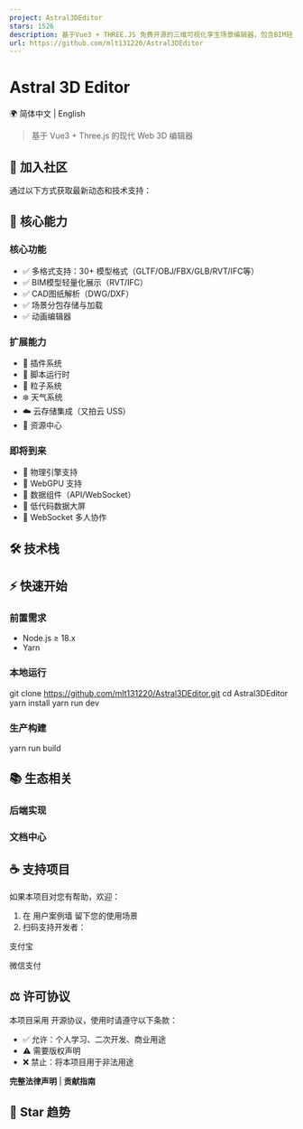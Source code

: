 ```yaml
---
project: Astral3DEditor
stars: 1526
description: 基于Vue3 + THREE.JS 免费开源的三维可视化孪生场景编辑器，包含BIM轻量化、CAD解析预览、粒子系统、插件系统等特色功能。               Based on vue3 + three.js free open source 3D visual twin scene editor, including BIM lightweight, CAD analysis preview, particle system, plug-in system and other features.
url: https://github.com/mlt131220/Astral3DEditor
---
```


Astral 3D Editor
================

🌍 简体中文 | English

> 基于 Vue3 + Three.js 的现代 Web 3D 编辑器

💬 加入社区
-------

通过以下方式获取最新动态和技术支持：

🚀 核心能力
-------

### 核心功能

-   ✅ 多格式支持：30+ 模型格式（GLTF/OBJ/FBX/GLB/RVT/IFC等）
-   ✅ BIM模型轻量化展示（RVT/IFC）
-   ✅ CAD图纸解析（DWG/DXF）
-   ✅ 场景分包存储与加载
-   ✅ 动画编辑器

### 扩展能力

-   🧩 插件系统
-   📜 脚本运行时
-   💫 粒子系统
-   ❄️ 天气系统
-   ☁️ 云存储集成（又拍云 USS）
-   🎠 资源中心

### 即将到来

-   🚧 物理引擎支持
-   🚧 WebGPU 支持
-   🚧 数据组件（API/WebSocket）
-   🚧 低代码数据大屏
-   🚧 WebSocket 多人协作

🛠️ 技术栈
-------

⚡ 快速开始
------

### 前置需求

-   Node.js ≥ 18.x
-   Yarn

### 本地运行

git clone https://github.com/mlt131220/Astral3DEditor.git
cd Astral3DEditor
yarn install
yarn run dev

### 生产构建

yarn run build

📚 生态相关
-------

### 后端实现

### 文档中心

☕ 支持项目
------

如果本项目对您有帮助，欢迎：

1.  在 用户案例墙 留下您的使用场景
2.  扫码支持开发者：

支付宝

微信支付

⚖️ 许可协议
-------

本项目采用 开源协议，使用时请遵守以下条款：

-   ✅ 允许：个人学习、二次开发、商业用途
-   ⚠️ 需要版权声明
-   ❌ 禁止：将本项目用于非法用途

**完整法律声明** | **贡献指南**

🌟 Star 趋势
----------
